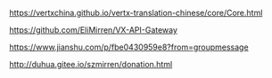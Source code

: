 

https://vertxchina.github.io/vertx-translation-chinese/core/Core.html



https://github.com/EliMirren/VX-API-Gateway


https://www.jianshu.com/p/fbe0430959e8?from=groupmessage


http://duhua.gitee.io/szmirren/donation.html